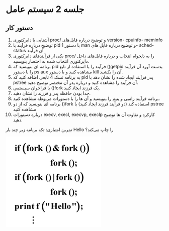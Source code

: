 # جلسه 2 سیستم عامل

## دستور کار
1.	آشنایی با دایرکتوری proc/ و توضیح درباره فایل‌های version- cpuinfo- meminfo
2.	توضیح درباره فرآیند با pid 1 با دستور man و توضیح درباره فایل های- sched- status آن فرآیند
3.	یکی از فرآیندهای دایرکتوری proc/ را به دلخواه انتخاب و درباره فایل‌های داخل دایرکتوری انتخاب شده به اختصار بنویسید.
4.	برنامه ای بنویسید که pid فرآیند را با استفاده از تابع ()getpid بدست آورد آن فرآیند را با دستور ps aux مشاهده کنید و با دستور kill آن را بکشید.
5.	به برنامه تسک 4 تابعی اضافه کنید که  pid پدر فرآیند ایجاد شده را نشان دهد با pstree آن فرآیند را مشاهده کنید و درباره پدر آن مختصر توضیح دهید.
6.	با فراخوان سیستمی ()fork یک فرزند ایجاد کنید.
7.	جدا بودن حافظه پدر و فرزند را نشان دهید.
8.	برنامه فرآیند زامبی و یتیم را بنویسید و آن ها را با دستورات مربوطه مشاهده کنید.
9.	برنامه ای بنویسید که از دو ()fork استفاده کند (دو فرآیند فرزند ایجاد کنید) با pstree مشاهده کنید
10. درباره دستورات  execv, execl, execvp, execlp کارکرد و تفاوت آن ها توضیح دهید.

تمرین امتیازی: تکه برنامه زیر چند بار Hello را چاپ می‌کند؟

![Fork Image](Images/fork.png)


